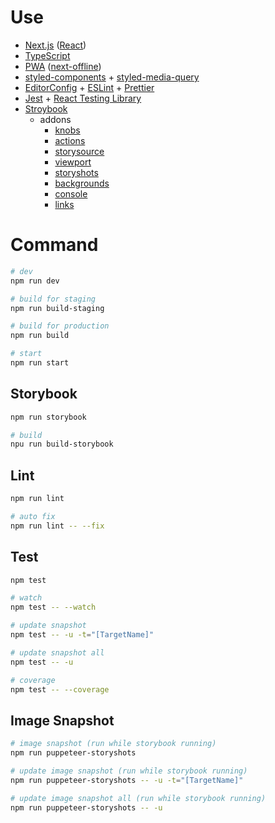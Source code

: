 # Use

- [Next.js](https://nextjs.org/) ([React](https://ja.reactjs.org/))
- [TypeScript](https://www.typescriptlang.org/)
- [PWA](https://developer.mozilla.org/ja/docs/Web/Progressive_web_apps) ([next-offline](https://github.com/hanford/next-offline))
- [styled-components](https://styled-components.com/) + [styled-media-query](https://github.com/morajabi/styled-media-query)
- [EditorConfig](https://editorconfig.org/) + [ESLint](https://eslint.org/) + [Prettier](https://prettier.io/)
- [Jest](https://jestjs.io/ja/) + [React Testing Library](https://testing-library.com/)
- [Stroybook](https://storybook.js.org/)
  - addons
    - [knobs](https://github.com/storybookjs/storybook/tree/master/addons/knobs)
    - [actions](https://github.com/storybookjs/storybook/tree/master/addons/actions)
    - [storysource](https://github.com/storybookjs/storybook/tree/master/addons/storysource)
    - [viewport](https://github.com/storybookjs/storybook/tree/master/addons/viewport)
    - [storyshots](https://github.com/storybookjs/storybook/tree/master/addons/storyshots)
    - [backgrounds](https://github.com/storybookjs/storybook/tree/master/addons/backgrounds)
    - [console](https://github.com/storybookjs/storybook-addon-console)
    - [links](https://github.com/storybookjs/storybook/tree/master/addons/links)

# Command

```sh
# dev
npm run dev

# build for staging
npm run build-staging

# build for production
npm run build

# start
npm run start
```

## Storybook
```sh
npm run storybook

# build
npu run build-storybook
```

## Lint
```sh
npm run lint

# auto fix
npm run lint -- --fix
```

## Test
```sh
npm test

# watch
npm test -- --watch

# update snapshot
npm test -- -u -t="[TargetName]"

# update snapshot all
npm test -- -u

# coverage
npm test -- --coverage
```

## Image Snapshot
```sh
# image snapshot (run while storybook running)
npm run puppeteer-storyshots

# update image snapshot (run while storybook running)
npm run puppeteer-storyshots -- -u -t="[TargetName]"

# update image snapshot all (run while storybook running)
npm run puppeteer-storyshots -- -u
```
